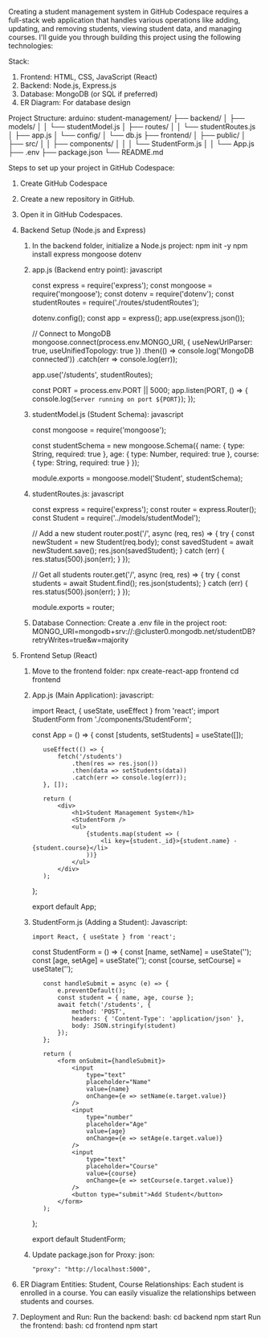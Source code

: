Creating a student management system in GitHub Codespace requires a full-stack web application that handles various operations like adding, updating, and removing students, viewing student data, and managing courses. I'll guide you through building this project using the following technologies:

Stack:
1. Frontend: HTML, CSS, JavaScript (React)
2. Backend: Node.js, Express.js
3. Database: MongoDB (or SQL if preferred)
4. ER Diagram: For database design

Project Structure:
arduino:
student-management/
├── backend/
│   ├── models/
│   │   └── studentModel.js
│   ├── routes/
│   │   └── studentRoutes.js
│   ├── app.js
│   └── config/
│       └── db.js
├── frontend/
│   ├── public/
│   ├── src/
│   │   ├── components/
│   │   │   └── StudentForm.js
│   │   └── App.js
├── .env
├── package.json
└── README.md

Steps to set up your project in GitHub Codespace:
1. Create GitHub Codespace
  1. Create a new repository in GitHub.
  2. Open it in GitHub Codespaces.

2. Backend Setup (Node.js and Express)
    1. In the backend folder, initialize a Node.js project:
         npm init -y
         npm install express mongoose dotenv

    2. app.js (Backend entry point):
        javascript

        const express = require('express');
        const mongoose = require('mongoose');
        const dotenv = require('dotenv');
        const studentRoutes = require('./routes/studentRoutes');
        
        dotenv.config();
        const app = express();
        app.use(express.json());
        
        // Connect to MongoDB
        mongoose.connect(process.env.MONGO_URI, { useNewUrlParser: true, useUnifiedTopology: true })
            .then(() => console.log('MongoDB connected'))
            .catch(err => console.log(err));
        
        app.use('/students', studentRoutes);
        
        const PORT = process.env.PORT || 5000;
        app.listen(PORT, () => {
            console.log(`Server running on port ${PORT}`);
        });

     3. studentModel.js (Student Schema):
          javascript
    
          const mongoose = require('mongoose');
          
          const studentSchema = new mongoose.Schema({
              name: { type: String, required: true },
              age: { type: Number, required: true },
              course: { type: String, required: true }
          });
          
          module.exports = mongoose.model('Student', studentSchema);
    
      4. studentRoutes.js:
          javascript
    
          const express = require('express');
          const router = express.Router();
          const Student = require('../models/studentModel');
          
          // Add a new student
          router.post('/', async (req, res) => {
              try {
                  const newStudent = new Student(req.body);
                  const savedStudent = await newStudent.save();
                  res.json(savedStudent);
              } catch (err) {
                  res.status(500).json(err);
              }
          });
          
          // Get all students
          router.get('/', async (req, res) => {
              try {
                  const students = await Student.find();
                  res.json(students);
              } catch (err) {
                  res.status(500).json(err);
              }
          });
          
          module.exports = router;
    
      5. Database Connection: Create a .env file in the project root:
           MONGO_URI=mongodb+srv://<username>:<password>@cluster0.mongodb.net/studentDB?retryWrites=true&w=majority
         
3.  Frontend Setup (React)
      1. Move to the frontend folder:
           npx create-react-app frontend
           cd frontend
     
      2. App.js (Main Application):
           javascript:

            import React, { useState, useEffect } from 'react';
            import StudentForm from './components/StudentForm';
            
            const App = () => {
                const [students, setStudents] = useState([]);
            
                useEffect(() => {
                    fetch('/students')
                        .then(res => res.json())
                        .then(data => setStudents(data))
                        .catch(err => console.log(err));
                }, []);
            
                return (
                    <div>
                        <h1>Student Management System</h1>
                        <StudentForm />
                        <ul>
                            {students.map(student => (
                                <li key={student._id}>{student.name} - {student.course}</li>
                            ))}
                        </ul>
                    </div>
                );
            };
            
            export default App;

      3. StudentForm.js (Adding a Student):
            Javascript:

             import React, { useState } from 'react';
            
            const StudentForm = () => {
                const [name, setName] = useState('');
                const [age, setAge] = useState('');
                const [course, setCourse] = useState('');
            
                const handleSubmit = async (e) => {
                    e.preventDefault();
                    const student = { name, age, course };
                    await fetch('/students', {
                        method: 'POST',
                        headers: { 'Content-Type': 'application/json' },
                        body: JSON.stringify(student)
                    });
                };
            
                return (
                    <form onSubmit={handleSubmit}>
                        <input
                            type="text"
                            placeholder="Name"
                            value={name}
                            onChange={e => setName(e.target.value)}
                        />
                        <input
                            type="number"
                            placeholder="Age"
                            value={age}
                            onChange={e => setAge(e.target.value)}
                        />
                        <input
                            type="text"
                            placeholder="Course"
                            value={course}
                            onChange={e => setCourse(e.target.value)}
                        />
                        <button type="submit">Add Student</button>
                    </form>
                );
            };
            
            export default StudentForm;

      4. Update package.json for Proxy:
             json:

             "proxy": "http://localhost:5000",
4. ER Diagram
      Entities: Student, Course
      Relationships:
      Each student is enrolled in a course.
      You can easily visualize the relationships between students and courses.


            
5. Deployment and Run:
      Run the backend:
          bash: 
          cd backend
          npm start
      Run the frontend:
          bash:
          cd frontend
          npm start


            
